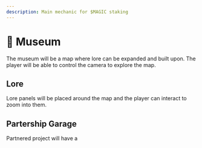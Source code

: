 ```yaml
---
description: Main mechanic for $MAGIC staking
---
```


# 🏁 Museum

The museum will be a map where lore can be expanded and built upon. The player will be able to control the camera to explore the map.&#x20;

## Lore

Lore panels will be placed around the map and the player can interact to zoom into them.

## Partership Garage

Partnered project will have a&#x20;
